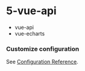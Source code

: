 # 5-vue-api
* vue-api  
* vue-echarts  

### Customize configuration
See [Configuration Reference](https://cli.vuejs.org/config/).
